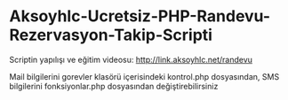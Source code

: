 # Aksoyhlc-Ucretsiz-PHP-Randevu-Rezervasyon-Takip-Scripti

Scriptin yapılışı ve eğitim videosu: http://link.aksoyhlc.net/randevu

Mail bilgilerini gorevler klasörü içerisindeki kontrol.php dosyasından,
SMS bilgilerini fonksiyonlar.php dosyasından değiştirebilirsiniz
